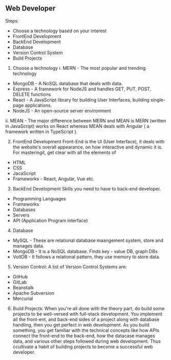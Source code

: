 ## Web Developer

Steps:
- Choose a technology based on your interest
- FrontEnd Development
- BackEnd Development
- Database
- Version Control System
- Build Projects

1. Choose a technology
i. MERN - The most popular and trending technology
- MongoDB - A NoSQL database that deals with data.
- Express - A framework for NodeJS and handles GET, PUT, POST, DELETE functions
- React - A JavaScript library for building User Interfaces, building single-page applications.
- NodeJS - An open-source server environment

ii. MEAN - The major difference between MERN and MEAN is MERN (written in JavaScript) works on React whereas MEAN deals with Angular ( a framework written in TypeScript ).

2. FrontEnd Development
Front-End is the UI (User Interface), it deals with the website's overall appearance, on how interactive and dynamic it is. For masteringit, get clear with all the elements of
- HTML
- CSS
- JacaScript
- Frameworks - React, Angular, Vue etc.


3. BackEnd Development
Skills you need to have to back-end developer.
- Programming Languages
- Frameworks
- Databases
- Servers
- API (Application Program Interface)

4. Database
- MySQL - These are relational database maangement system, store and manages data. 
- MongoDB - It is a NoSQL database. Finds key - value DB, graph DBs
- VoltDB - It follows a relational pattern, they use memory to store data.


5. Version Control:
A list of Version Control Systems are:
- GitHub
- GitLab
- Beanstalk
- Apache Subversion
- Mercurial


6. Build Projects:
When you're all done with the theory part, do build some projects to be well-versed with full-stack development. You implement all the front-ent, and back-end sides of a project along with database handling, then you get perfect in web development. As you build something, you get familiar with the technical concepts like how APIs connect the front-end to the back-end, how the datacase manages data, and various other steps followed during web development. Thus ccultivate a habit of building projects to become a successful web developer.
